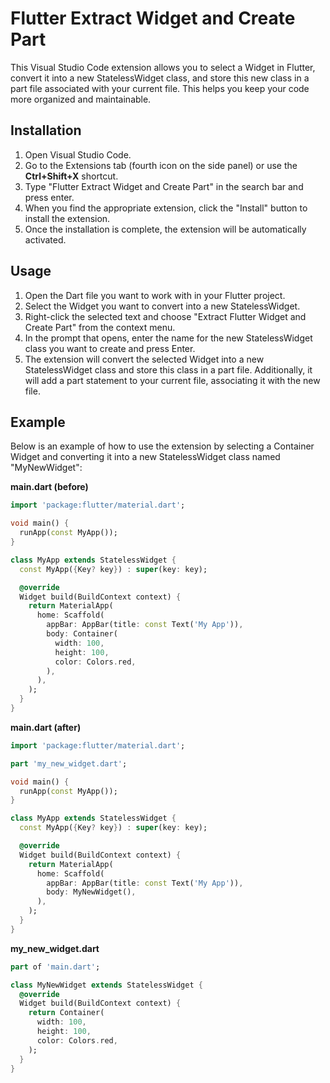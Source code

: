 # Flutter Extract Widget and Create Part

This Visual Studio Code extension allows you to select a Widget in Flutter, convert it into a new StatelessWidget class, and store this new class in a part file associated with your current file. This helps you keep your code more organized and maintainable.

## Installation

1. Open Visual Studio Code.
2. Go to the Extensions tab (fourth icon on the side panel) or use the **Ctrl+Shift+X** shortcut.
3. Type "Flutter Extract Widget and Create Part" in the search bar and press enter.
4. When you find the appropriate extension, click the "Install" button to install the extension.
5. Once the installation is complete, the extension will be automatically activated.

## Usage

1. Open the Dart file you want to work with in your Flutter project.
2. Select the Widget you want to convert into a new StatelessWidget.
3. Right-click the selected text and choose "Extract Flutter Widget and Create Part" from the context menu.
4. In the prompt that opens, enter the name for the new StatelessWidget class you want to create and press Enter.
5. The extension will convert the selected Widget into a new StatelessWidget class and store this class in a part file. Additionally, it will add a part statement to your current file, associating it with the new file.

## Example

Below is an example of how to use the extension by selecting a Container Widget and converting it into a new StatelessWidget class named "MyNewWidget":

**main.dart (before)**
```dart
import 'package:flutter/material.dart';

void main() {
  runApp(const MyApp());
}

class MyApp extends StatelessWidget {
  const MyApp({Key? key}) : super(key: key);

  @override
  Widget build(BuildContext context) {
    return MaterialApp(
      home: Scaffold(
        appBar: AppBar(title: const Text('My App')),
        body: Container(
          width: 100,
          height: 100,
          color: Colors.red,
        ),
      ),
    );
  }
}
```


**main.dart (after)**
```dart
import 'package:flutter/material.dart';

part 'my_new_widget.dart';

void main() {
  runApp(const MyApp());
}

class MyApp extends StatelessWidget {
  const MyApp({Key? key}) : super(key: key);

  @override
  Widget build(BuildContext context) {
    return MaterialApp(
      home: Scaffold(
        appBar: AppBar(title: const Text('My App')),
        body: MyNewWidget(),
      ),
    );
  }
}
```



**my_new_widget.dart**
```dart
part of 'main.dart';

class MyNewWidget extends StatelessWidget {
  @override
  Widget build(BuildContext context) {
    return Container(
      width: 100,
      height: 100,
      color: Colors.red,
    );
  }
}
```
